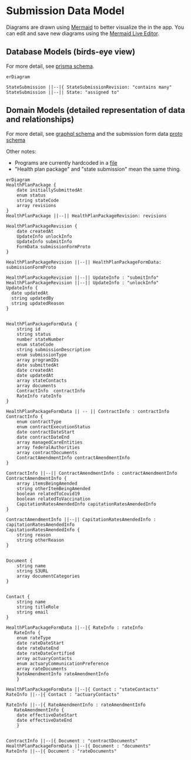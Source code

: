 # Submission Data Model

Diagrams are drawn using [Mermaid](https://mermaid-js.github.io/mermaid/#/entityRelationshipDiagram) to better visualize the in the app. You can edit and save new diagrams using the [Mermaid Live Editor](https://mermaid-js.github.io/mermaid-live-editor).

## Database Models (birds-eye view)

For more detail, see [prisma schema](../services/app-api/prisma/schema.prisma).

```mermaid
erDiagram

StateSubmission ||--|{ StateSubmissionRevision: "contains many"
StateSubmission ||--|| State: "assigned to"
```

## Domain Models (detailed representation of data and relationships)

For more detail, see [graphql schema](../services/app-graphql/src/schema.graphl) and the submission form data [proto schema](../services/app-proto/src/state_submission.proto)

Other notes:
- Programs are currently hardcoded in a [file](../services/app-api/data/statePrograms.json)
- "Health plan package" and "state submission" mean the same thing.
  
```mermaid
erDiagram
HealthPlanPackage {
    date initiallySubmittedAt
    enum status
    string stateCode
    array revisions
}
HealthPlanPackage ||--|| HealthPlanPackageRevision: revisions

HealthPlanPackageRevision {
    date createdAt
    UpdateInfo unlockInfo
    UpdateInfo submitInfo
    FormData submissionFormProto
}

HealthPlanPackageRevision ||--|| HealthPlanPackageFormData: submissionFormProto

HealthPlanPackageRevision ||--|| UpdateInfo : "submitInfo"
HealthPlanPackageRevision ||--|| UpdateInfo : "unlockInfo"
UpdateInfo {
  date updatedAt
  string updatedBy
  string updatedReason
}


HealthPlanPackageFormData {
    string id
    string status
    number stateNumber
    enum stateCode
    string submissionDescription
    enum submissionType
    array programIDs
    date submittedAt
    date createdAt
    date updatedAt
    array stateContacts
    array documents
    ContractInfo  contractInfo
    RateInfo rateInfo
}

HealthPlanPackageFormData || -- || ContractInfo : contractInfo
ContractInfo {
    enum contractType
    enum contractExecutionStatus
    date contractDateStart
    date contractDateEnd
    array managedCareEntities
    array federalAuthorities
    array contractDocuments
    ContractAmendmentInfo contractAmendmentInfo
}

ContractInfo ||--|| ContractAmendmentInfo : contractAmendmentInfo
ContractAmendmentInfo {
    array itemsBeingAmended
    string otherItemBeingAmended
    boolean relatedToCovid19
    boolean relatedToVaccination
    CapitationRatesAmendedInfo capitationRatesAmendedInfo
}

ContractAmendmentInfo ||--|| CapitationRatesAmendedInfo : capitationRatesAmendedInfo
CapitationRatesAmendedInfo {
    string reason
    string otherReason
}


Document {
    string name
    string S3URL
    array documentCategories
}


Contact {
    string name
    string titleRole
    string email
}

HealthPlanPackageFormData ||--|{ RateInfo : rateInfo
   RateInfo {
    enum rateType
    date rateDateStart
    date rateDateEnd
    date rateDateCertified
    array actuaryContacts
    enum actuaryCommunicationPreference
    array rateDocuments
    RateAmendmentInfo rateAmendmentInfo
    }

HealthPlanPackageFormData ||--|{ Contact : "stateContacts"
RateInfo ||--|{ Contact : "actuaryContacts"

RateInfo ||--|{ RateAmendmentInfo : rateAmendmentInfo
   RateAmendmentInfo {
    date effectiveDateStart
    date effectiveDateEnd
    }


ContractInfo ||--|{ Document : "contractDocuments"
HealthPlanPackageFormData ||--|{ Document : "documents"
RateInfo ||--|{ Document : "rateDocuments"


```

